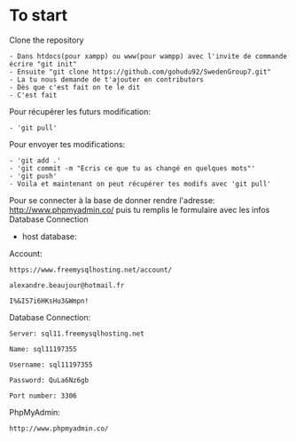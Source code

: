 To start
========

Clone the repository

	- Dans htdocs(pour xampp) ou www(pour wampp) avec l'invite de commande écrire "git init"
	- Ensuite "git clone https://github.com/gohudu92/SwedenGroup7.git"
	- La tu nous demande de t'ajouter en contributors
	- Dès que c'est fait on te le dit
	- C'est fait
	
Pour récupérer les futurs modification:
	
	- 'git pull'
	
Pour envoyer tes modifications:

	- 'git add .'
	- 'git commit -m "Ecris ce que tu as changé en quelques mots"'
	- 'git push'
	- Voila et maintenant on peut récupérer tes modifs avec 'git pull'
	
Pour se connecter à la base de donner rendre l'adresse: http://www.phpmyadmin.co/ puis tu remplis le formulaire avec les infos Database Connection

- host database:

Account:

	https://www.freemysqlhosting.net/account/
	
	alexandre.beaujour@hotmail.fr
	
	I%&IS7i6HKsHu3&Wmpn!
	
	
Database Connection:

	Server: sql11.freemysqlhosting.net
	
	Name: sql11197355
	
	Username: sql11197355
	
	Password: QuLa6Nz6gb
	
	Port number: 3306
	

PhpMyAdmin:

	http://www.phpmyadmin.co/
	
